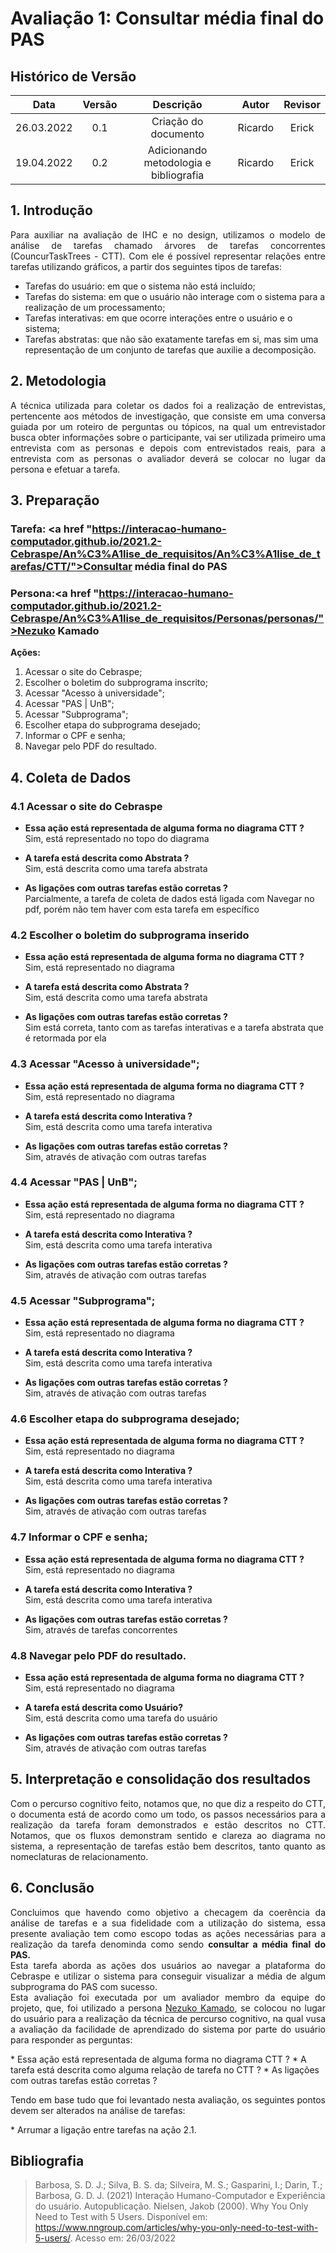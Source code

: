 # Avaliação 1: Consultar média final do PAS

## Histórico de Versão

|    Data    | Versão |      Descrição       |      Autor       | Revisor |
| :--------: | :----: | :------------------: | :--------------: | :-----: |
| 26.03.2022 |  0.1   | Criação do documento |      Ricardo     | Erick   |
| 19.04.2022 |  0.2   | Adicionando metodologia e bibliografia |      Ricardo     |   Erick    |

## 1. Introdução

<p align="justify">
Para auxiliar na avaliação de IHC e no design, utilizamos o modelo de análise de tarefas chamado árvores de tarefas concorrentes (CouncurTaskTrees - CTT). Com ele é possível representar relações entre tarefas utilizando gráficos, a partir dos seguintes tipos de tarefas:
</p>

<ul>

<li>Tarefas do usuário: em que o sistema não está incluído;
<li>Tarefas do sistema: em que o usuário não interage com o sistema para a realização de um processamento;</li>

<li>Tarefas interativas: em que ocorre interações entre o usuário e o sistema;</li>

<li>Tarefas abstratas: que não são exatamente tarefas em si, mas sim uma representação de um conjunto de tarefas que auxilie a decomposição.</li>

</ul>

## 2. Metodologia

<p align="justify">A técnica utilizada para coletar os dados foi a realização de entrevistas, pertencente aos métodos de investigação, que consiste em uma conversa guiada por um roteiro de perguntas ou tópicos, na qual um entrevistador busca obter informações sobre o participante, vai ser utilizada primeiro uma entrevista com as personas e depois com entrevistados reais, para a entrevista com as personas o avaliador deverá se colocar no lugar da persona e efetuar a tarefa.</p>


## 3. Preparação 

### **Tarefa:** <a href "https://interacao-humano-computador.github.io/2021.2-Cebraspe/An%C3%A1lise_de_requisitos/An%C3%A1lise_de_tarefas/CTT/">Consultar média final do PAS</a>

### **Persona:**<a href "https://interacao-humano-computador.github.io/2021.2-Cebraspe/An%C3%A1lise_de_requisitos/Personas/personas/">Nezuko Kamado</a>

**Ações:**

1. Acessar o site do Cebraspe;
2. Escolher o boletim do subprograma inscrito;
3. Acessar "Acesso à universidade";
4. Acessar "PAS | UnB";
5. Acessar "Subprograma";
6. Escolher etapa do subprograma desejado;
7. Informar o CPF e senha;
8. Navegar pelo PDF do resultado.

## 4. Coleta de Dados

### 4.1 Acessar o site do Cebraspe
* **Essa ação está representada de alguma forma no diagrama CTT ?**<br>
Sim, está representado no topo do diagrama

* **A tarefa está descrita como Abstrata ?** <br>
Sim, está descrita como uma tarefa abstrata

* **As ligações com outras tarefas estão corretas ?** <br>
Parcialmente, a tarefa de coleta de dados está ligada com Navegar no pdf, porém não tem haver com esta tarefa em específico 

### 4.2 Escolher o boletim do subprograma inserido
* **Essa ação está representada de alguma forma no diagrama CTT ?**<br>
Sim, está representado no diagrama

* **A tarefa está descrita como Abstrata ?** <br>
Sim, está descrita como uma tarefa abstrata

* **As ligações com outras tarefas estão corretas ?** <br>
Sim está correta, tanto com as tarefas interativas e a tarefa abstrata que é retormada por ela

### 4.3 Acessar "Acesso à universidade";
* **Essa ação está representada de alguma forma no diagrama CTT ?**<br>
Sim, está representado no diagrama

* **A tarefa está descrita como Interativa ?** <br>
Sim, está descrita como uma tarefa interativa

* **As ligações com outras tarefas estão corretas ?** <br>
Sim, através de ativação com outras tarefas

### 4.4 Acessar "PAS | UnB";
* **Essa ação está representada de alguma forma no diagrama CTT ?**<br>
Sim, está representado no diagrama

* **A tarefa está descrita como Interativa ?** <br>
Sim, está descrita como uma tarefa interativa

* **As ligações com outras tarefas estão corretas ?** <br>
Sim, através de ativação com outras tarefas

### 4.5 Acessar "Subprograma";
* **Essa ação está representada de alguma forma no diagrama CTT ?**<br>
Sim, está representado no diagrama

* **A tarefa está descrita como Interativa ?** <br>
Sim, está descrita como uma tarefa interativa

* **As ligações com outras tarefas estão corretas ?** <br>
Sim, através de ativação com outras tarefas

### 4.6 Escolher etapa do subprograma desejado;
* **Essa ação está representada de alguma forma no diagrama CTT ?**<br>
Sim, está representado no diagrama

* **A tarefa está descrita como Interativa ?** <br>
Sim, está descrita como uma tarefa interativa

* **As ligações com outras tarefas estão corretas ?** <br>
Sim, através de ativação com outras tarefas

### 4.7 Informar o CPF e senha;
* **Essa ação está representada de alguma forma no diagrama CTT ?**<br>
Sim, está representado no diagrama

* **A tarefa está descrita como Interativa ?** <br>
Sim, está descrita como uma tarefa interativa

* **As ligações com outras tarefas estão corretas ?** <br>
Sim, através de tarefas concorrentes  

### 4.8 Navegar pelo PDF do resultado.
* **Essa ação está representada de alguma forma no diagrama CTT ?**<br>
Sim, está representado no diagrama

* **A tarefa está descrita como Usuário?** <br>
Sim, está descrita como uma tarefa do usuário

* **As ligações com outras tarefas estão corretas ?** <br>
Sim, através de ativação com outras tarefas

## 5. Interpretação e consolidação dos resultados

<p align = "justify">Com o percurso cognitivo feito, notamos que, no que diz a respeito do CTT, o documenta está de acordo como um todo, os passos necessários para a realização da tarefa foram demonstrados e estão descritos no CTT.
Notamos, que os fluxos demonstram sentido e clareza ao diagrama no sistema, a representação de tarefas estão bem descritos, tanto quanto as nomeclaturas de relacionamento.</p>

## 6. Conclusão

<p align = "justify">Concluimos que havendo como objetivo a checagem da coerência da análise de tarefas e a sua fidelidade com a utilização do sistema, essa presente avaliação tem como escopo todas as ações necessárias para a realização da tarefa denominda como sendo <strong>consultar a média final do PAS.</strong><br>
Esta tarefa aborda as ações dos usuários ao navegar a plataforma do Cebraspe e utilizar o sistema para conseguir visualizar a média de algum subprograma do PAS com sucesso.<br>
Esta avaliação foi executada por um avaliador membro da equipe do projeto, que, foi utilizado a persona <a href "https://interacao-humano-computador.github.io/2021.2-Cebraspe/An%C3%A1lise_de_requisitos/Personas/personas/">Nezuko Kamado</a>, se colocou no lugar do usuário para a realização da técnica de percurso cognitivo, na qual vusa a avaliação da facilidade de aprendizado do sistema por parte do usuário para responder as perguntas:</p>
* Essa ação está representada de alguma forma no diagrama CTT ?
* A tarefa está descrita como alguma relação de tarefa no CTT ?
* As ligações com outras tarefas estão corretas ?

<p align = "justify">Tendo em base tudo que foi levantado nesta avaliação, os seguintes pontos devem ser alterados na análise de tarefas:</p>
* Arrumar a ligação entre tarefas na ação 2.1.

## Bibliografia

>Barbosa, S. D. J.; Silva, B. S. da; Silveira, M. S.; Gasparini, I.; Darin, T.; Barbosa, G. D. J. (2021) Interação Humano-Computador e Experiência do usuário. Autopublicação. Nielsen, Jakob (2000). Why You Only Need to Test with 5 Users. Disponível em: https://www.nngroup.com/articles/why-you-only-need-to-test-with-5-users/. Acesso em: 26/03/2022